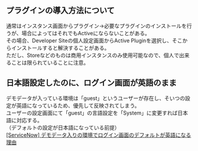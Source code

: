## プラグインの導入方法について  
通常はインスタンス画面からプラグイン→必要なプラグインのインストールを行うが、場合によってはそれでもActiveにならないことがある。    
その場合、Developer Siteの個人設定画面からActive Pluginを選択し、そこからインストールすると解決することがある。  
ただし、Storeなどのものは商用インスタンスのみ使用可能なので、個人で出来ることは限られていることに注意。
 
##  日本語設定したのに、ログイン画面が英語のまま  
デモデータが入っている環境は「guest」というユーザーが存在し、そいつの設定が英語になっているため、優先して反映されてしまう。  
ユーザーの設定画面にて「guest」の言語設定を「System」に変更すれば日本語に対応する。  
（デフォルトの設定が日本語になっている前提）  
[[ServiceNow] デモデータ入りの環境でログイン画面のデフォルトが英語になる理由](https://qiita.com/skkdm/items/383c9666fd49ee893f08)
